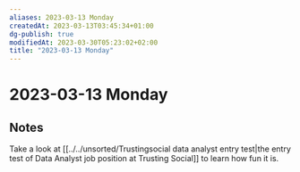 ```yaml
---
aliases: 2023-03-13 Monday
createdAt: 2023-03-13T03:45:34+01:00
dg-publish: true
modifiedAt: 2023-03-30T05:23:02+02:00
title: "2023-03-13 Monday"
---
```

# 2023-03-13 Monday

## Notes

Take a look at  [[../../unsorted/Trustingsocial data analyst entry test|the entry test of Data Analyst job position at Trusting Social]] to learn how fun it is.